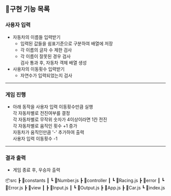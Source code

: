 ## 📝구현 기능 목록

### 사용자 입력

- 자동차의 이름들 입력받기
  - 입력된 값들을 쉼표기준으로 구분하여 배열에 저장
  - 각 이름의 글자 수 제한 검사
  - 각 이름이 잘못된 경우 검사  
    검사 통과 후, 자동차 객체 배열 생성<br>
- 사용자의 이동횟수 입력받기<br>
  - 자연수가 입력되었는지 검사

---

### 게임 진행

- 아래 동작을 사용자 입력 이동횟수만큼 실행  
  각 자동차별로 전진여부를 결정<br>
  각 자동차별로 무작위 숫자가 4이상이라면 1칸 전진<br>
  각 자동차별로 움직인 횟수 +1 증가  
  자동차가 움직인만큼 '-' 추가하여 출력  
  사용자 입력 이동횟수 -1

---

### 결과 출력

- 게임 종료 후, 우승자 출력<br>

📦src
┣ 📂constants
┃ ┗ 📜Number.js
┣ 📂controller
┃ ┗ 📜Racing.js
┣ 📂error
┃ ┗ 📜Error.js
┣ 📂view
┃ ┣ 📜Input.js
┃ ┗ 📜Output.js
┣ 📜App.js
┣ 📜Car.js
┗ 📜index.js
